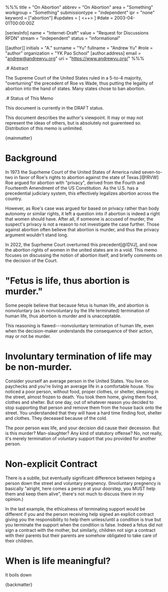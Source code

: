 %%%
title = "On Abortion"
abbrev = "On Abortion"
area = "Something"
workgroup = "Something"
submissiontype = "independent"
ipr = "none"
keyword = ["abortion"]
#updates = [ <++> ]
#date = 2003-04-01T00:00:00Z

[seriesInfo]
name = "Internet-Draft"
value = "Request for Discussions RFDN"
stream = "independent"
status = "informational"

[[author]]
initials = "A."
surname = "Yu"
fullname = "Andrew Yu"
#role = "author"
organization = "YK Pao School"
  [author.address]
  email = "andrew@andrewyu.org"
  uri = "https://www.andrewyu.org/"
%%%

.# Abstract

The Supreme Court of the United States ruled in a 5-to-4 majority, "overturning" the precedent of Roe vs Wade, thus putting the legality of abortion into the hand of states.  Many states chose to ban abortion.

.# Status of This Memo

This document is currently in the DRAFT status.

This document describes the author's viewpoint.  It may or may not represent the ideas of others, but is absolutely not guarenteed so.  Distribution of this memo is unlimited.

{mainmatter}

# Background

In 1973 the Suprheme Court of the United States of America ruled seven-to-two in favor of Roe's rights to abortion against the state of Texas.[@!RVW]  Roe argued for abortion with "privacy", derived from the Fourth and Fourteenth Amendment of the US Constitution.  As the U.S. has a precedential judiciary system, this effectively legalizes abortion across the country.

However, as Roe's case was argued for based on privacy rather than body autonomy or similar rights, it left a question into if abortion is indeed a right that women should have.  After all, if someone is accused of murder, the suspect's privacy is not a reason to not investigate the case further.  Those against abortion often believe that abortion is murder, and thus the privacy argument wouldn't stand long.

In 2022, the Suprheme Court overturned this precedent[@!DVJ], and now the abortion rights of women in the united states are in a void.  This memo focuses on discussing the notion of abortion itself, and briefly comments on the decision of the Court.

# "Fetus is life, thus abortion is murder."

Some people believe that because fetus is human life, and abortion is nonvoluntary (as in nonvoluntary by the life terminated) termination of human life, thus abortion is murder and is unacceptable.

This reasoning is flawed---nonvoluntary termination of human life, even when the decision-maker understands the consequence of their action, may or not be murder.

# Involuntary termination of life may be non-murder.

Consider yourself an average person in the United States.  You live on paychecks and you're living an average life in a comfortable house.  You noticed a poor person, without food, proper clothes, or shelter, sleeping in the street, almost frozen to death.  You took them home, giving them food, clothes and shelter.  But one day, out of whatever reason you decided to stop supporting that person and remove them from the house back onto the street.  You understanded that they will have a hard time finding foot, shelter and clothes.  They deceased because of the cold.

The poor person was life, and your decision did cause their decession.  But is this murder?  Man-slaughter?  Any kind of statutory offense?  No, not really, it's merely termination of voluntary support that you provided for another person.

# Non-explicit Contract

There is a subtle, but eventually significant difference between helping a person down the street and voluntary pregnency. (Involuntary pregnency is basically "alright, here comes a person at your doorstep, you MUST help them and keep them alive", there's not much to discuss there in my opinion.)

In the last example, the ethicalness of terminating support would be different if you and the person receiving help signed an explicit contract giving you the responsibility to help them unless/until a condition is true but you terminate the support when the condition is false.  Indeed a fetus did not sign a contract with the mother, but similarly, children not sign a contract with their parents but their parents are somehow obligated to take care of their children.

# When is life meaningful?

It boils down

{backmatter}

<reference anchor='RVW' target='https://www.law.cornell.edu/supremecourt/text/410/113'>
    <front>
        <title>Jane ROE, et al., Appellants, v. Henry WADE.</title>
	<author></author>
        <date year='1973' month="1" />
    </front>
</reference>


<reference anchor='DVJ' target='https://www.supremecourt.gov/opinions/21pdf/19-1392_6j37.pdf'>
    <front>
        <title>Dobbs, State Health Officer of the Mississippi Department of Health, et al. v. Jackson Women’s Health Organization, et al.</title>
	<author></author>
        <date year='2022' month="6" />
    </front>
</reference>
